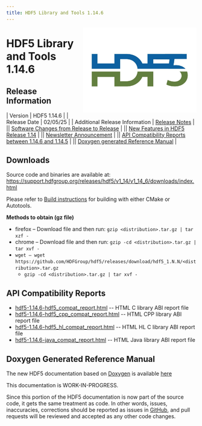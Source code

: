 ```yaml
---
title: HDF5 Library and Tools 1.14.6
---
```


<img alt="HDF5 Logo" align=right width=300 src="/assets/img/hdf5.jpeg">

# HDF5 Library and Tools 1.14.6

## Release Information

| Version | HDF5 1.14.6 |
| Release Date | 02/05/25 |
| Additional Release Information | [Release Notes](https://github.com/HDFGroup/hdf5/blob/hdf5_1_14_6/release_docs/RELEASE.txt) |
|| [Software Changes from Release to Release](http://support.hdfgroup.org/releases/hdf5/documentation/release_specifics/sw_changes_1.14.md) |
|| [New Features in HDF5 Release 1.14](http://support.hdfgroup.org/releases/hdf5/documentation/release_specifics/new_features_1_14.md) |
|| [Newsletter Announcement](https://www.hdfgroup.org/2025/02/04/release-of-hdf5-1-14-6-newsletter-205) |
|| [API Compatibility Reports between 1.14.6 and 1.14.5](https://github.com/HDFGroup/hdf5/releases/download/hdf5_1.14.6/hdf5-1.14.6.html.abi.reports.tar.gz) |
|| [Doxygen generated Reference Manual](https://support.hdfgroup.org/documentation/hdf5/latest/) |


<h2 id="download">Downloads</h2>

Source code and binaries are available at:
<a href="https://support.hdfgroup.org/releases/hdf5/v1_14/v1_14_6/downloads/index.html">https://support.hdfgroup.org/releases/hdf5/v1_14/v1_14_6/downloads/index.html</a>

Please refer to [Build instructions](https://github.com/HDFGroup/hdf5/blob/hdf5_1.14.6/release_docs/INSTALL) for building with either CMake or Autotools.


**Methods to obtain  (gz file)**
* firefox – Download file and then run:  `gzip <distribution>.tar.gz | tar xzf -`
* chrome –  Download file and then run:  `gzip -cd <distribution>.tar.gz | tar xvf -`
* `wget – wget https://github.com/HDFGroup/hdf5/releases/download/hdf5_1.N.N/<distribution>.tar.gz`
  * `gzip -cd <distribution>.tar.gz | tar xvf -`

<h2 id="api_compat">API Compatibility Reports</h2>

* [hdf5-1.14.6-hdf5_compat_report.html](https://support.hdfgroup.org/releases/hdf5/v1_14/v1_14_6/downloads/compat_report/hdf5-1.14.6-hdf5_compat_report.html) -- HTML C library ABI report file
* [hdf5-1.14.6-hdf5_cpp_compat_report.html](https://support.hdfgroup.org/releases/hdf5/v1_14/v1_14_6/downloads/compat_report/hdf5-1.14.6-hdf5_cpp_compat_report.html) -- HTML CPP library ABI report file
* [hdf5-1.14.6-hdf5_hl_compat_report.html](https://support.hdfgroup.org/releases/hdf5/v1_14/v1_14_6/downloads/compat_report/hdf5-1.14.6-hdf5_hl_compat_report.html) -- HTML HL C library ABI report file
* [hdf5-1.14.6-java_compat_report.html](https://support.hdfgroup.org/releases/hdf5/v1_14/v1_14_6/downloads/compat_report/hdf5-1.14.6-java_compat_report.html) -- HTML Java library ABI report file

<h2 id="dox_gen_doc">Doxygen Generated Reference Manual</h2>

The new HDF5 documentation based on [Doxygen](https://www.doxygen.nl/index.html) is available [here](https://support.hdfgroup.org/releases/hdf5/v1_14/index.html)

This documentation is WORK-IN-PROGRESS. 

Since this portion of the HDF5 documentation is now part of the source code, it gets the same treatment as code. In other words, issues, inaccuracies, corrections should be reported as issues in [GitHub](https://github.com/HDFGroup/hdf5/issues), and pull requests will be reviewed and accepted as any other code changes.
